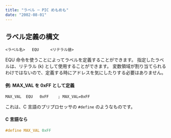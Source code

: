 ```yaml
---
title: "ラベル ─ PIC めもめも"
date: "2002-08-01"
---
```


ラベル定義の構文
----

~~~
<ラベル名>   EQU     <リテラル値>
~~~

EQU 命令を使うことによってラベルを定義することができます。
指定したラベルは、リテラル (k) として使用することができます。
変数領域が割り当てられるわけではないので、定義する時にアドレスを気にしたりする必要はありません。

#### 例: MAX_VAL を 0xFF として定義

~~~
MAX_VAL  EQU   0xFF    ; MAX_VAL=0xFF
~~~

これは、C 言語のプリプロセッサの `#define` のようなものです。

#### C 言語なら

~~~ cpp
#define MAX_VAL 0xFF
~~~

